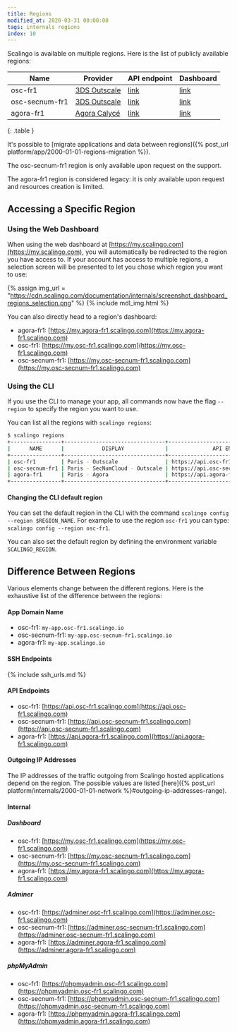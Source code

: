```yaml
---
title: Regions
modified_at: 2020-03-31 00:00:00
tags: internals regions
index: 10
---
```


Scalingo is available on multiple regions. Here is the list of publicly
available regions:

| Name  | Provider | API endpoint | Dashboard |
| ------------- | ------------- | ------------- | ------------- |
| osc-fr1  | [3DS Outscale](https://outscale.com/) | [link](https://api.osc-fr1.scalingo.com) | [link](https://my.osc-fr1.scalingo.com) |
| osc-secnum-fr1  | [3DS Outscale](https://outscale.com/) | [link](https://api.osc-secnum-fr1.scalingo.com) | [link](https://my.osc-secnum-fr1.scalingo.com) |
| agora-fr1  | [Agora Calycé](https://www.agoracalyce.com) | [link](https://api.agora-fr1.scalingo.com) | [link](https://my.agora-fr1.scalingo.com) |
{: .table }

It's possible to [migrate applications and data between regions]({% post_url platform/app/2000-01-01-regions-migration %}).

The osc-secnum-fr1 region is only available upon request on the support.

The agora-fr1 region is considered legacy: it is only
available upon request and resources creation is limited.

## Accessing a Specific Region

### Using the Web Dashboard

When using the web dashboard at
[https://my.scalingo.com](https://my.scalingo.com), you will automatically be
redirected to the region you have access to. If your account has access to
multiple regions, a selection screen will be presented to let you chose which
region you want to use:

{% assign img_url = "https://cdn.scalingo.com/documentation/internals/screenshot_dashboard_regions_selection.png" %}
{% include mdl_img.html %}

You can also directly head to a region's dashboard:

- agora-fr1:
  [https://my.agora-fr1.scalingo.com](https://my.agora-fr1.scalingo.com)
- osc-fr1:
  [https://my.osc-fr1.scalingo.com](https://my.osc-fr1.scalingo.com)
- osc-secnum-fr1:
  [https://my.osc-secnum-fr1.scalingo.com](https://my.osc-secnum-fr1.scalingo.com)

### Using the CLI

If you use the CLI to manage your app, all commands now have the flag `--region`
to specify the region you want to use.

You can list all the regions with `scalingo regions`:

```bash
$ scalingo regions
+----------------+--------------------------------+-----------------------------------------+
|      NAME      |            DISPLAY             |              API ENDPOINT               |
+----------------+--------------------------------+-----------------------------------------+
| osc-fr1        | Paris - Outscale               | https://api.osc-fr1.scalingo.com        |
| osc-secnum-fr1 | Paris - SecNumCloud - Outscale | https://api.osc-secnum-fr1.scalingo.com |
| agora-fr1      | Paris - Agora                  | https://api.agora-fr1.scalingo.com      |
+----------------+--------------------------------+-----------------------------------------+
```

#### Changing the CLI default region

You can set the default region in the CLI with the command `scalingo config --region $REGION_NAME`. For example to use the region `osc-fr1` you can type: `scalingo config --region osc-fr1`.

You can also set the default region by defining the environment variable `SCALINGO_REGION`.

## Difference Between Regions

Various elements change between the different regions. Here is the exhaustive
list of the difference between the regions:

#### App Domain Name

* osc-fr1: `my-app.osc-fr1.scalingo.io`
* osc-secnum-fr1: `my-app.osc-secnum-fr1.scalingo.io`
* agora-fr1: `my-app.scalingo.io`

#### SSH Endpoints

{% include ssh_urls.md %}

#### API Endpoints

* osc-fr1:
  [https://api.osc-fr1.scalingo.com](https://api.osc-fr1.scalingo.com)
* osc-secnum-fr1:
  [https://api.osc-secnum-fr1.scalingo.com](https://api.osc-secnum-fr1.scalingo.com)
* agora-fr1:
  [https://api.agora-fr1.scalingo.com](https://api.agora-fr1.scalingo.com)

#### Outgoing IP Addresses

The IP addresses of the traffic outgoing from Scalingo hosted applications
depend on the region. The possible values are listed [here]({% post_url
platform/internals/2000-01-01-network %}#outgoing-ip-addresses-range).

#### Internal

##### Dashboard

* osc-fr1:
  [https://my.osc-fr1.scalingo.com](https://my.osc-fr1.scalingo.com)
* osc-secnum-fr1:
  [https://my.osc-secnum-fr1.scalingo.com](https://my.osc-secnum-fr1.scalingo.com)
* agora-fr1:
  [https://my.agora-fr1.scalingo.com](https://my.agora-fr1.scalingo.com)

##### Adminer

* osc-fr1:
  [https://adminer.osc-fr1.scalingo.com](https://adminer.osc-fr1.scalingo.com)
* osc-secnum-fr1:
  [https://adminer.osc-secnum-fr1.scalingo.com](https://adminer.osc-secnum-fr1.scalingo.com)
* agora-fr1:
  [https://adminer.agora-fr1.scalingo.com](https://adminer.agora-fr1.scalingo.com)

##### phpMyAdmin

* osc-fr1:
  [https://phpmyadmin.osc-fr1.scalingo.com](https://phpmyadmin.osc-fr1.scalingo.com)
* osc-secnum-fr1:
  [https://phpmyadmin.osc-secnum-fr1.scalingo.com](https://phpmyadmin.osc-secnum-fr1.scalingo.com)
* agora-fr1:
  [https://phpmyadmin.agora-fr1.scalingo.com](https://phpmyadmin.agora-fr1.scalingo.com)
